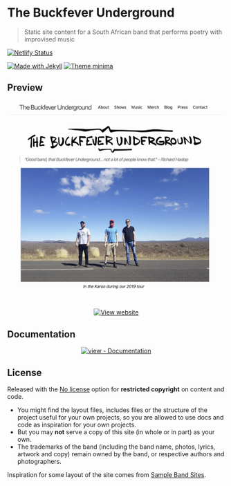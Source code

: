 # The Buckfever Underground
> Static site content for a South African band that performs poetry with improvised music

[![Netlify Status](https://api.netlify.com/api/v1/badges/b329a8c4-11e0-4f4e-9247-6d496bd3331a/deploy-status)](https://app.netlify.com/sites/buckfever-underground/deploys)

[![Made with Jekyll](https://img.shields.io/badge/jekyll-4-blue.svg)](https://jekyllrb.com)
[![Theme minima](https://img.shields.io/badge/theme-minima-blue.svg)](https://github.com/jekyll/minima)


## Preview

<div align="center">
<a href="https://thebuckfeverunderground.co.za/">

<img src="/sample.png" alt="Sample screenshot" width="500">
<br>
<br>
    
![View website](https://img.shields.io/badge/View-Website-2ea44f?style=for-the-badge)

</a>
</div>

    
## Documentation

<div align="center">

[![view - Documentation](https://img.shields.io/badge/view-Documentation-blue?style=for-the-badge)](/docs/ "Go to project documentation")

</div>


## License

Released with the [No license](https://choosealicense.com/no-permission/) option for **restricted copyright** on content and code.

- You might find the layout files, includes files or the structure of the project useful for your own projects, so you are allowed to use docs and code as inspiration for your own projects.
- But you may **not** serve a copy of this site (in whole or in part) as your own.
- The trademarks of the band (including the band name, photos, lyrics, artwork and copy) remain owned by the band, or respective authors and photographers.

Inspiration for some layout of the site comes from [Sample Band Sites](https://bandzoogle.com/sample-band-sites).
